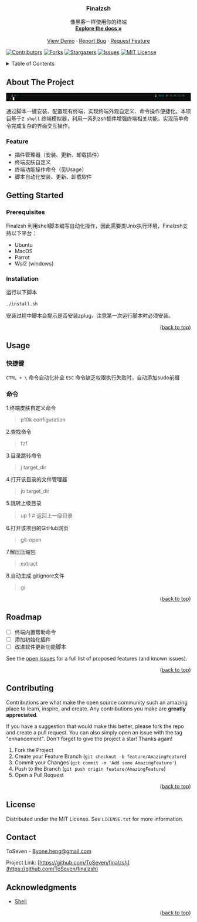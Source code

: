 <a name="readme-top"></a>

<!-- PROJECT LOGO -->
<br />
<div align="center">
  <a href="https://github.com/ToSeven/Finalzsh">
    <!-- <img src="images/logo.png" alt="Logo" width="80" height="80"> -->
  </a>

<h3 align="center">Finalzsh</h3>
  <p align="center">
    像黑客一样使用你的终端
    <br />
    <a href="https://github.com/ToSeven/finalzsh"><strong>Explore the docs »</strong></a>
    <br />
    <br />
    <a href="https://github.com/ToSeven/finalzsh">View Demo</a>
    ·
    <a href="https://github.com/ToSeven/finalzsh/issues">Report Bug</a>
    ·
    <a href="https://github.com/ToSeven/finalzsh/issues">Request Feature</a>
  </p>
</div>

[![Contributors][contributors-shield]][contributors-url]
[![Forks][forks-shield]][forks-url]
[![Stargazers][stars-shield]][stars-url]
[![Issues][issues-shield]][issues-url]
[![MIT License][license-shield]][license-url]



<!-- TABLE OF CONTENTS -->
<details>
  <summary>Table of Contents</summary>
  <ol>
    <li>
      <a href="#about-the-project">About The Project</a>
      <ul>
        <li><a href="#built-with">Built With</a></li>
      </ul>
    </li>
    <li>
      <a href="#getting-started">Getting Started</a>
      <ul>
        <li><a href="#prerequisites">Prerequisites</a></li>
        <li><a href="#installation">Installation</a></li>
      </ul>
    </li>
    <li><a href="#usage">Usage</a></li>
    <li><a href="#roadmap">Roadmap</a></li>
    <li><a href="#contributing">Contributing</a></li>
    <li><a href="#license">License</a></li>
    <li><a href="#contact">Contact</a></li>
    <li><a href="#acknowledgments">Acknowledgments</a></li>
  </ol>
</details>



<!-- ABOUT THE PROJECT -->
## About The Project

[![Product Name Screen Shot][product-screenshot]](./images/screenshot.png)

通过脚本一键安装、配置现有终端，实现终端外观自定义、命令操作便捷化。本项目基于`Z shell` 终端模拟器，利用一系列zsh插件增强终端相关功能，实现简单命令完成复杂的界面交互操作。

### Feature
- 插件管理器（安装、更新、卸载插件）
- 终端皮肤自定义
- 终端功能操作命令（见Usage）
- 脚本自动化安装、更新、卸载软件
<!-- GETTING STARTED -->
## Getting Started

### Prerequisites

Finalzsh 利用shell脚本编写自动化操作，因此需要类Unix执行环境，Finalzsh支持以下平台：
 - Ubuntu
 - MacOS
 - Parrot
 - Wsl2 (windows)

### Installation
  运行以下脚本
   ```shell
   ./install.sh
   ```
  安装过程中脚本会提示是否安装zplug，注意第一次运行脚本时必须安装。

<p align="right">(<a href="#readme-top">back to top</a>)</p>

<!-- USAGE EXAMPLES -->
## Usage

### 快捷键
`CTRL + \` 命令自动化补全
`ESC` 命令缺乏权限执行失败时，自动添加sudo前缀

### 命令
1.终端皮肤自定义命令
> p10k configuration

2.查找命令 
> fzf

3.目录跳转命令
> j target_dir

4.打开该目录的文件管理器
> jo target_dir

5.跳转上级目录 
> up 1 # 返回上一级目录 

6.打开该项目的GitHub网页
> git-open

7.解压压缩包
> extract

8.自动生成.gitignore文件
>gi 
   


<p align="right">(<a href="#readme-top">back to top</a>)</p>



<!-- ROADMAP -->
## Roadmap

- [ ] 终端内置帮助命令 
- [ ] 添加初始化插件  
- [ ] 改进软件更新功能脚本

See the [open issues](https://github.com/ToSeven/finalzsh/issues) for a full list of proposed features (and known issues).

<p align="right">(<a href="#readme-top">back to top</a>)</p>


<!-- CONTRIBUTING -->
## Contributing

Contributions are what make the open source community such an amazing place to learn, inspire, and create. Any contributions you make are **greatly appreciated**.

If you have a suggestion that would make this better, please fork the repo and create a pull request. You can also simply open an issue with the tag "enhancement".
Don't forget to give the project a star! Thanks again!

1. Fork the Project
2. Create your Feature Branch (`git checkout -b feature/AmazingFeature`)
3. Commit your Changes (`git commit -m 'Add some AmazingFeature'`)
4. Push to the Branch (`git push origin feature/AmazingFeature`)
5. Open a Pull Request

<p align="right">(<a href="#readme-top">back to top</a>)</p>



<!-- LICENSE -->
## License

Distributed under the MIT License. See `LICENSE.txt` for more information.

<!-- CONTACT -->
## Contact

ToSeven - Byone.heng@gmail.com 

Project Link: [https://github.com/ToSeven/finalzsh](https://github.com/ToSeven/finalzsh)


<!-- ACKNOWLEDGMENTS -->
## Acknowledgments

* [Shell]()

<p align="right">(<a href="#readme-top">back to top</a>)</p>



<!-- MARKDOWN LINKS & IMAGES -->
<!-- https://www.markdownguide.org/basic-syntax/#reference-style-links -->
[contributors-shield]: https://img.shields.io/github/contributors/ToSeven/finalzsh.svg?style=for-the-badge
[contributors-url]: https://github.com/ToSeven/finalzsh/graphs/contributors
[forks-shield]: https://img.shields.io/github/forks/ToSeven/finalzsh.svg?style=for-the-badge
[forks-url]: https://github.com/ToSeven/finalzsh/network/members
[stars-shield]: https://img.shields.io/github/stars/ToSeven/finalzsh.svg?style=for-the-badge
[stars-url]: https://github.com/ToSeven/finalzsh/stargazers
[issues-shield]: https://img.shields.io/github/issues/ToSeven/finalzsh.svg?style=for-the-badge
[issues-url]: https://github.com/ToSeven/finalzsh/issues
[license-shield]: https://img.shields.io/github/license/ToSeven/finalzsh.svg?style=for-the-badge
[license-url]: https://github.com/ToSeven/finalzsh/LICENSE.txt
[product-screenshot]: images/screenshot.png
